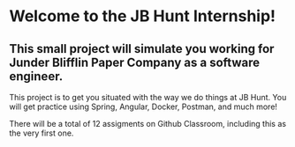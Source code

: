 # Welcome to the JB Hunt Internship!

## This small project will simulate you working for Junder Blifflin Paper Company as a software engineer.


This project is to get you situated with the way we do things at JB Hunt. You will get practice using Spring, Angular, Docker, Postman, and much more! 

There will be a total of 12 assigments on Github Classroom, including this as the very first one. 
